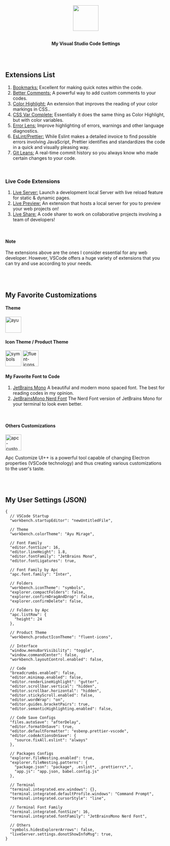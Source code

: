 <div align="center">
   <img style="width: 80px" src="https://uxwing.com/wp-content/themes/uxwing/download/brands-and-social-media/visual-studio-code-icon.png"></img><br/><br/>
   <p><strong>My Visual Studio Code Settings</strong></p>
</div>

<br/>
<br/>

## Extensions List
1. <a href="https://github.com/topics/bookmarks" target="_blank">Bookmarks:</a>&nbsp;Excellent for making quick notes within the code.
2. <a href="https://github.com/aaron-bond/better-comments" target="_blank">Better Comments:</a>&nbsp;A powerful way to add custom comments to your codes.
3. <a href="https://github.com/topics/color-highlight" target="_blank">Color Highlight:</a>&nbsp;An extension that improves the reading of your color markings in CSS..
4.  <a href="https://github.com/willofindie/vscode-cssvar" target="_blank">CSS Var Complete:</a>&nbsp;Essentially it does the same thing as Color Highlight, but with color variables.
5. <a href="https://github.com/usernamehw/vscode-error-lens" target="_blank">Error Lens:</a>&nbsp;Improve highlighting of errors, warnings and other language diagnostics.
6. <a href="https://github.com/prettier/eslint-plugin-prettier" target="_blank">EsLint/Prettier:</a>&nbsp;While Eslint makes a detailed invoice to find possible errors involving JavaScript, Prettier identifies and standardizes the code in a quick and visually pleasing way.
7. <a href="https://github.com/usernamehw/vscode-error-lens" target="_blank">Git Leans:</a>&nbsp;A real-time commit history so you always know who made certain changes to your code.
   
<br/>

### Live Code Extensions
1. <a href="https://github.com/ritwickdey/vscode-live-server" target="_blank">Live Server:</a>&nbsp;Launch a development local Server with live reload feature for static & dynamic pages.
2. <a href="https://github.com/microsoft/vscode-livepreview" target="_blank">Live Preview:</a>&nbsp;An extension that hosts a local server for you to preview your web projects on!
3. <a href="https://github.com/microsoft/live-share" target="_blank">Live Share:</a>&nbsp;A code sharer to work on collaborative projects involving a team of developers!

<br/>

#### Note
The extensions above are the ones I consider essential for any web developer. However, VSCode offers a huge variety of extensions that you can try and use according to your needs.

<br/>
<br/>

## My Favorite Customizations

#### Theme
<a href="https://github.com/ayu-theme"> <img style="width: 50px" src="https://avatars.githubusercontent.com/u/22821360?s=200&v=4" alt="ayu"></a>

#### Icon Theme / Product Theme
<a href="https://github.com/miguelsolorio/vscode-symbols"> <img style="width: 50px" src="https://raw.githubusercontent.com/misolori/vscode-symbols/main/symbols.png" alt="symbols"></a>
<a href="https://github.com/miguelsolorio/vscode-fluent-icons"> <img style="width: 50px" src="https://raw.githubusercontent.com/misolori/vscode-fluent-icons/master/icon.png" alt="fluent-icons"></a>

#### My Favorite Font to Code
1. <a href="https://www.jetbrains.com/pt-br/lp/mono/" target="_blank">JetBrains Mono</a>&nbsp;A beautiful and modern mono spaced font. The best for reading codes in my opinion.
2. <a href="https://www.nerdfonts.com/font-downloads" target="_blank">JetBrainsMono Nerd Font</a>&nbsp;The Nerd Font version of JetBrains Mono for your terminal to look even better.
   
<br/>

#### Others Customizations
<a href="https://github.com/drcika/apc-extension?tab=readme-ov-file"> <img style="width: 50px" src="https://drcika.gallerycdn.vsassets.io/extensions/drcika/apc-extension/0.3.9/1709478442827/Microsoft.VisualStudio.Services.Icons.Default" alt="apc-customize"></a><br/>

<p>Apc Customize UI++ is a powerful tool capable of changing Electron properties (VSCode technology) and thus creating various customizations to the user's taste.</p>

<br/>
<br/>

## My User Settings (JSON)

```
{
  // VSCode Startup
  "workbench.startupEditor": "newUntitledFile",

  // Theme
  "workbench.colorTheme": "Ayu Mirage",

  // Font Family
  "editor.fontSize": 16,
  "editor.lineHeight": 1.8,
  "editor.fontFamily": "JetBrains Mono",
  "editor.fontLigatures": true,

  // Font Family by Apc
  "apc.font.family": "Inter",

  // Folders
  "workbench.iconTheme": "symbols",
  "explorer.compactFolders": false,
  "explorer.confirmDragAndDrop": false,
  "explorer.confirmDelete": false,

  // Folders by Apc
  "apc.listRow": {
    "height": 24
  },

  // Product Theme
  "workbench.productIconTheme": "fluent-icons",

  // Interface
  "window.menuBarVisibility": "toggle",
  "window.commandCenter": false,
  "workbench.layoutControl.enabled": false,

  // Code
  "breadcrumbs.enabled": false,
  "editor.minimap.enabled": false,
  "editor.renderLineHighlight": "gutter",
  "editor.scrollbar.vertical": "hidden",
  "editor.scrollbar.horizontal": "hidden",
  "editor.stickyScroll.enabled": false,
  "editor.wordWrap": "on",
  "editor.guides.bracketPairs": true,
  "editor.semanticHighlighting.enabled": false,

  // Code Save Configs
  "files.autoSave": "afterDelay",
  "editor.formatOnSave": true,
  "editor.defaultFormatter": "esbenp.prettier-vscode",
  "editor.codeActionsOnSave": {
    "source.fixAll.eslint": "always"
  },

  // Packages Configs
  "explorer.fileNesting.enabled": true,
  "explorer.fileNesting.patterns": {
    "package.json": "package*, .eslint*, .prettierrc*,",
    "app.js": "app.json, babel.config.js"
  },

  // Terminal
  "terminal.integrated.env.windows": {},
  "terminal.integrated.defaultProfile.windows": "Command Prompt",
  "terminal.integrated.cursorStyle": "line",

  // Terminal Font Family
  "terminal.integrated.fontSize": 16,
  "terminal.integrated.fontFamily": "JetBrainsMono Nerd Font",

  // Others
  "symbols.hidesExplorerArrows": false,
  "liveServer.settings.donotShowInfoMsg": true,
}
```

